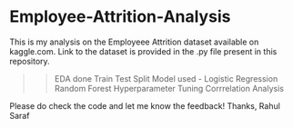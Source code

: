 # Employee-Attrition-Analysis

This is my analysis on the Employeee Attrition dataset available on kaggle.com. Link to the dataset is provided in the .py file present in this repository. 
>> EDA done
>> Train Test Split
>> Model used - 
  > Logistic Regression
  > Random Forest 
>> Hyperparameter Tuning
>> Corrrelation Analysis

Please do check the code and let me know the feedback!
Thanks,
Rahul Saraf
